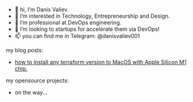 - 👋 hi, I’m Danis Valiev.
- 👀 I’m interested in Technology, Entrepreneurship and Design.
- 🌱 I’m professional at DevOps engineering.
- 💞️ I’m looking to startups for accelerate them via DevOps!
- 📫 you can find me in Telegram: @danisvaliev001

my blog posts:
- [how to install any terraform version to MacOS with Apple Silicon M1 chip.](https://gitlab.com/danisvaliev001/m1-terraform)

my opensource projects:
- on the way...

<!---
danisvaliev001/danisvaliev001 is a ✨ special ✨ repository because its `README.md` (this file) appears on your GitHub profile.
You can click the Preview link to take a look at your changes.
--->
